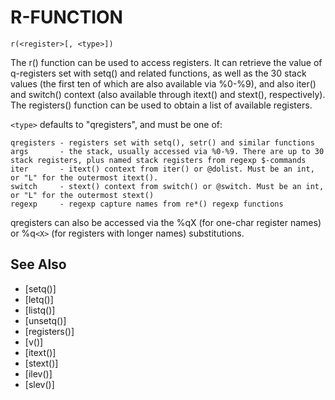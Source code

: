 # R-FUNCTION
`r(<register>[, <type>])`

  The r() function can be used to access registers. It can retrieve the value of q-registers set with setq() and related functions, as well as the 30 stack values (the first ten of which are also available via %0-%9), and also iter() and switch() context (also available through itext() and stext(), respectively). The registers() function can be used to obtain a list of available registers.

  `<type>` defaults to "qregisters", and must be one of:

    qregisters - registers set with setq(), setr() and similar functions
    args       - the stack, usually accessed via %0-%9. There are up to 30 stack registers, plus named stack registers from regexp $-commands
    iter       - itext() context from iter() or @dolist. Must be an int, or "L" for the outermost itext().
    switch     - stext() context from switch() or @switch. Must be an int, or "L" for the outermost stext()
    regexp     - regexp capture names from re*() regexp functions

  qregisters can also be accessed via the %qX (for one-char register names) or %q`<X>` (for registers with longer names) substitutions.


## See Also
- [setq()]
- [letq()]
- [listq()]
- [unsetq()]
- [registers()]
- [v()]
- [itext()]
- [stext()]
- [ilev()]
- [slev()]

